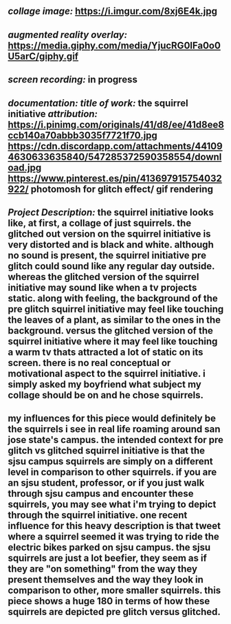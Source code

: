 *collage image:*
https://i.imgur.com/8xj6E4k.jpg
---
*augmented reality overlay:*
https://media.giphy.com/media/YjucRG0lFa0o0U5arC/giphy.gif
---
*screen recording:*
in progress
---
*documentation:*
*title of work:* the squirrel initiative
*attribution:* https://i.pinimg.com/originals/41/d8/ee/41d8ee8ccb140a70abbb3035f7721f70.jpg
https://cdn.discordapp.com/attachments/441094630633635840/547285372590358554/download.jpg
https://www.pinterest.es/pin/413697915754032922/
photomosh for glitch effect/ gif rendering 
---
*Project Description:*
the squirrel initiative looks like, at first, a collage of just squirrels. the glitched out version on the squirrel initiative is very distorted and is black and white. although no sound is present, the squirrel initiative pre glitch could sound like any regular day outside. whereas the glitched version of the squirrel initiative may sound like when a tv projects static. along with feeling, the background of the pre glitch squirrel initiative may feel like touching the leaves of a plant, as similar to the ones in the background. versus the glitched version of the squirrel initiative where it may feel like touching a warm tv thats attracted a lot of static on its screen. 
there is no real conceptual or motivational aspect to the squirrel initiative. i simply asked my boyfriend what subject my collage should be on and he chose squirrels.
---
my influences for this piece would definitely be the squirrels i see in real life roaming around san jose state's campus. the intended context for pre glitch vs glitched squirrel initiative is that the sjsu campus squirrels are simply on a different level in comparison to other squirrels. if you are an sjsu student, professor, or if you just walk through sjsu campus and encounter these squirrels, you may see what i'm trying to depict through the squirrel initiative. one recent influence for this heavy description is that tweet where a squirrel seemed it was trying to ride the electric bikes parked on sjsu campus. the sjsu squirrels are just a lot beefier, they seem as if they are "on something" from the way they present themselves and the way they look in comparison to other, more smaller squirrels. this piece shows a huge 180 in terms of how these squirrels are depicted pre glitch versus glitched. 
---
